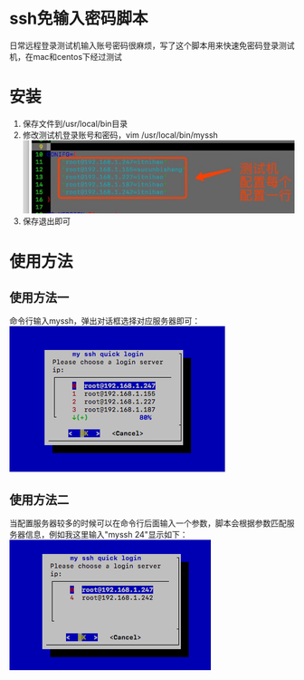 # ssh免输入密码脚本
日常远程登录测试机输入账号密码很麻烦，写了这个脚本用来快速免密码登录测试机，在mac和centos下经过测试
# 安装
1. 保存文件到/usr/local/bin目录
2. 修改测试机登录账号和密码，vim /usr/local/bin/myssh
![图片1](https://github.com/chaoyz/dev_tools/raw/master/images/02_linux_ssh_quick_login.png)
3. 保存退出即可

# 使用方法
## 使用方法一
命令行输入myssh，弹出对话框选择对应服务器即可：
![图片1](https://github.com/chaoyz/dev_tools/raw/master/images/02_linux_ssh_quick_login_2.png)
## 使用方法二
当配置服务器较多的时候可以在命令行后面输入一个参数，脚本会根据参数匹配服务器信息，例如我这里输入"myssh 24"显示如下：
![图片1](https://github.com/chaoyz/dev_tools/raw/master/images/02_linux_ssh_quick_login_3.png)
